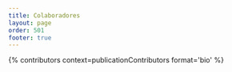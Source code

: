 ```yaml
---
title: Colaboradores
layout: page
order: 501
footer: true
---
```


{% contributors context=publicationContributors format='bio' %}

